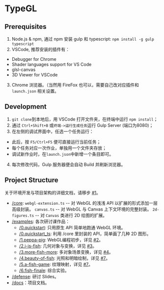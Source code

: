 # TypeGL

## Prerequisites

1. Node.js & npm, 通过 npm 安装 gulp 和 typescript: `npm install -g gulp typescript`
2. VSCode, 推荐安装的插件有：
  * Debugger for Chrome
  * Shader languages support for VS Code
  * glsl-canvas
  * 3D Viewer for VSCode
3. Chrome 浏览器。（当然用 FireFox 也可以，需要自己改对应插件和 `launch.json` 相关设置。


## Development

1. `git clone`到本地后，用 VSCode 打开文件夹，在终端中运行 `npm install`；
2. 通过 `Ctrl+Shift+B` 或`终端->运行生成任务`运行 Gulp Server (端口为8080)；
3. 在左侧的调试界面中，任选一个任务运行：
  * 此后，按 `F5/Ctrl+F5` 便可直接运行当前任务；
  * 每个任务对应一次作业，单独用一个文件夹存放；
  * 调试新作业时，在`launch.json`中新增一个条目即可。
4. 每次修改代码，Gulp 服务器便会自动 Build 并刷新浏览器。


## Project Structure

关于环境开发与项目架构的详细文档，请移步 [#1](https://github.com/Vigilans/CG-18-19-2/issues/1)。

* [/core](../../tree/master/core):
  `webgl-extension.ts` -- 对 WebGL 的浅浅 API 以扩展的形式添加一层高级封装。 
  `canvas.ts` -- 对 WebGL 与 Canvas 上下文环境的完整封装。
  `2d-figures.ts` -- 对 `Canvas` 类进行 2D 绘图的扩展。 
* [/examples](../../tree/master/examples): 各次研讨课作品：
  * [/0.quickstart](https://vigilans.github.io/TypeGL/examples/0.quickstart): 只用原生 API 简单地跑通 WebGL 环境。
  * [/0.quickstart_ts](https://vigilans.github.io/TypeGL/examples/0.quickstart_ts): 利用 /core 里封装的 API，简单画了几种 2D 图形。
  * [/1.peppa-pig](https://vigilans.github.io/TypeGL/examples/1.peppa-pig): WebGL编程初步，详见 [#2](https://github.com/Vigilans/CG-18-19-2/issues/2)。
  * [/2.i-is-fish](https://vigilans.github.io/TypeGL/examples/2.i-is-fish): 几何对象与变换，详见 [#3](https://github.com/Vigilans/CG-18-19-2/issues/3)。
  * [/3.more-fish-more](https://vigilans.github.io/TypeGL/examples/3.more-fish-more): 多对象场景变换，详见 [#4](https://github.com/Vigilans/CG-18-19-2/issues/4)。
  * [/4.beauty-of-fish](https://vigilans.github.io/TypeGL/examples/4.beauty-of-fish): 光照和明暗绘制，详见 [#7](https://github.com/Vigilans/CG-18-19-2/issues/5)。
  * [/5.a-fish-game](https://vigilans.github.io/TypeGL/examples/5.a-fish-game): 纹理映射，详见 [#7](https://github.com/Vigilans/CG-18-19-2/issues/7)。
  * [/6.fish-finale](https://vigilans.github.io/TypeGL/examples/6.fish-finale): 综合实验。
* [/defense](../../tree/master/defense): 研讨 Slides。
* [/docs](https://vigilans.github.io/TypeGL)：项目文档。

